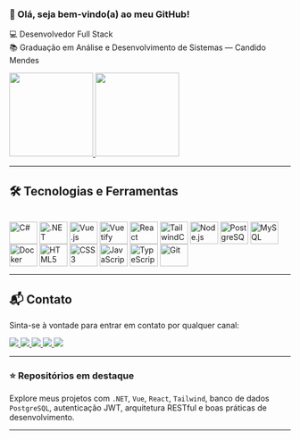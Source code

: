 ### 👋 Olá, seja bem-vindo(a) ao meu GitHub!

💻 Desenvolvedor Full Stack  
📚 Graduação em Análise e Desenvolvimento de Sistemas — Candido Mendes

<div>
  <a href="https://github.com/MessiahDev" target="_blank" rel="noopener noreferrer">
    <img height="150em" src="https://github-readme-stats.vercel.app/api?username=MessiahDev&show_icons=true&theme=dark&count_private=true&hide_title=true"/>
    <img height="150em" src="https://github-readme-stats.vercel.app/api/top-langs/?username=MessiahDev&layout=compact&langs_count=8&theme=dark"/>
  </a>
</div>

---

## 🛠️ Tecnologias e Ferramentas

<div style="display: inline_block"><br>
  <img align="center" alt="C#" height="40" width="50" src="https://www.cdnlogo.com/logos/c/27/c.svg" title="C# (.NET)"/>
  <img align="center" alt=".NET" height="40" width="50" src="https://cdn.jsdelivr.net/gh/devicons/devicon/icons/dot-net/dot-net-original.svg" title=".NET"/>
  <img align="center" alt="Vue.js" height="40" width="50" src="https://cdn.jsdelivr.net/gh/devicons/devicon/icons/vuejs/vuejs-original.svg" title="Vue.js"/>
  <img align="center" alt="Vuetify" height="40" width="50" src="https://cdn.jsdelivr.net/gh/devicons/devicon/icons/vuetify/vuetify-original.svg" title="Vuetify"/>
  <img align="center" alt="React" height="40" width="50" src="https://cdn.jsdelivr.net/gh/devicons/devicon/icons/react/react-original.svg" title="React"/>
  <img align="center" alt="TailwindCSS" height="40" width="50" src="https://www.vectorlogo.zone/logos/tailwindcss/tailwindcss-icon.svg" title="Tailwind CSS"/>
  <img align="center" alt="Node.js" height="40" width="50" src="https://cdn.jsdelivr.net/gh/devicons/devicon/icons/nodejs/nodejs-original.svg" title="Node.js"/>
  <img align="center" alt="PostgreSQL" height="40" width="50" src="https://cdn.jsdelivr.net/gh/devicons/devicon/icons/postgresql/postgresql-original.svg" title="PostgreSQL"/>
  <img align="center" alt="MySQL" height="40" width="50" src="https://cdn.jsdelivr.net/gh/devicons/devicon/icons/mysql/mysql-original.svg" title="MySQL"/>
  <img align="center" alt="Docker" height="40" width="50" src="https://cdn.jsdelivr.net/gh/devicons/devicon/icons/docker/docker-original.svg" title="Docker"/>
  <img align="center" alt="HTML5" height="40" width="50" src="https://cdn.jsdelivr.net/gh/devicons/devicon/icons/html5/html5-plain-wordmark.svg" title="HTML5"/>
  <img align="center" alt="CSS3" height="40" width="50" src="https://cdn.jsdelivr.net/gh/devicons/devicon/icons/css3/css3-plain-wordmark.svg" title="CSS3"/>
  <img align="center" alt="JavaScript" height="40" width="50" src="https://cdn.jsdelivr.net/gh/devicons/devicon/icons/javascript/javascript-plain.svg" title="JavaScript"/>
  <img align="center" alt="TypeScript" height="40" width="50" src="https://cdn.jsdelivr.net/gh/devicons/devicon/icons/typescript/typescript-original.svg" title="TypeScript"/>
  <img align="center" alt="Git" height="40" width="50" src="https://cdn.jsdelivr.net/gh/devicons/devicon/icons/git/git-original.svg" title="Git"/>
</div>

---

## 📬 Contato

Sinta-se à vontade para entrar em contato por qualquer canal:

<div>
  <a href="https://www.linkedin.com/in/alex-alle/" target="_blank" rel="noopener noreferrer">
    <img src="https://img.shields.io/badge/-LinkedIn-%230077B5?style=for-the-badge&logo=linkedin&logoColor=white"/>
  </a>
  <a href="https://t.me/Messias_Alex" target="_blank" rel="noopener noreferrer">
    <img src="https://img.shields.io/badge/Telegram-2CA5E0?style=for-the-badge&logo=telegram&logoColor=white"/>
  </a>
  <a href="https://wa.me/5521998138903" target="_blank" rel="noopener noreferrer">
    <img src="https://img.shields.io/badge/WhatsApp-25D366?style=for-the-badge&logo=whatsapp&logoColor=white"/>
  </a>
  <a href="https://instagram.com/alexmessias18" target="_blank" rel="noopener noreferrer">
    <img src="https://img.shields.io/badge/-Instagram-%23E4405F?style=for-the-badge&logo=instagram&logoColor=white"/>
  </a>
  <a href="mailto:alexmessias_18@yahoo.com.br" target="_blank" rel="noopener noreferrer">
    <img src="https://img.shields.io/badge/-Email-%23333?style=for-the-badge&logo=yahoo&logoColor=white"/>
  </a>
</div>

---

### ⭐ Repositórios em destaque
Explore meus projetos com `.NET`, `Vue`, `React`, `Tailwind`, banco de dados `PostgreSQL`, autenticação JWT, arquitetura RESTful e boas práticas de desenvolvimento.

---

